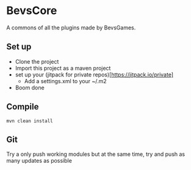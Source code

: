 # BevsCore
A commons of all the plugins made by BevsGames.

## Set up
* Clone the project
* Import this project as a maven project
* set up your (jitpack for private repos)[https://jitpack.io/private]
	* Add a settings.xml to your ~/.m2
* Boom done

## Compile
```
mvn clean install
```

## Git
Try a only push working modules but at the same time, try and push as many updates as possible